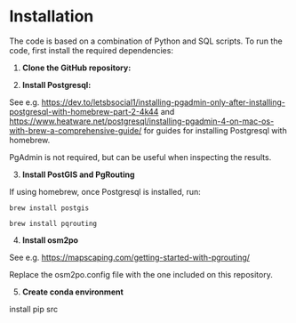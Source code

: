 # Installation

The code is based on a combination of Python and SQL scripts.
To run the code, first install the required dependencies:

1. **Clone the GitHub repository:**

2. **Install Postgresql:**

See e.g. https://dev.to/letsbsocial1/installing-pgadmin-only-after-installing-postgresql-with-homebrew-part-2-4k44 and https://www.heatware.net/postgresql/installing-pgadmin-4-on-mac-os-with-brew-a-comprehensive-guide/ for guides for installing Postgresql with homebrew.

PgAdmin is not required, but can be useful when inspecting the results.

3. **Install PostGIS and PgRouting**

If using homebrew, once Postgresql is installed, run:

`brew install postgis`

`brew install pqrouting`

4. **Install osm2po**

See e.g. https://mapscaping.com/getting-started-with-pgrouting/

Replace the osm2po.config file with the one included on this repository.

5. **Create conda environment**

install pip src
